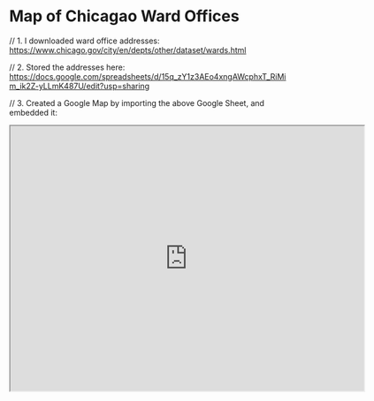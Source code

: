 # Map of Chicagao Ward Offices

// 1. I downloaded ward office addresses: https://www.chicago.gov/city/en/depts/other/dataset/wards.html

// 2. Stored the addresses here: https://docs.google.com/spreadsheets/d/15q_zY1z3AEo4xngAWcphxT_RiMim_ik2Z-yLLmK487U/edit?usp=sharing

// 3. Created a Google Map by importing the above Google Sheet, and embedded it:

<iframe src="https://www.google.com/maps/d/u/0/embed?mid=14Rxn6ZwGMP4LSn7p959a6hTDaDpEIal1" width="640" height="480"></iframe>
